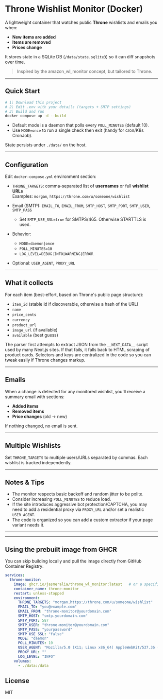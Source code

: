 # Throne Wishlist Monitor (Docker)

A lightweight container that watches public **Throne** wishlists and emails you when:
- **New items are added**
- **Items are removed**
- **Prices change**

It stores state in a SQLite DB (`/data/state.sqlite3`) so it can diff snapshots over time.

> Inspired by the amazon_wl_monitor concept, but tailored to Throne.

---

## Quick Start

```bash
# 1) Download this project
# 2) Edit .env with your details (targets + SMTP settings)
# 3) Build and run
docker compose up -d --build
```

- Default mode is a daemon that polls every `POLL_MINUTES` (default 10).
- Use `MODE=once` to run a single check then exit (handy for cron/K8s CronJob).

State persists under `./data/` on the host.

---

## Configuration

Edit `docker-compose.yml` environment section:

- `THRONE_TARGETS`: comma-separated list of **usernames** or full **wishlist URLs**  
  Examples: `morgan`, `https://throne.com/u/someone/wishlist`

- Email (SMTP): `EMAIL_TO`, `EMAIL_FROM`, `SMTP_HOST`, `SMTP_PORT`, `SMTP_USER`, `SMTP_PASS`  
  - Set `SMTP_USE_SSL=true` for SMTPS/465. Otherwise STARTTLS is used.

- Behavior:  
  - `MODE=daemon|once`  
  - `POLL_MINUTES=10`  
  - `LOG_LEVEL=DEBUG|INFO|WARNING|ERROR`

- Optional: `USER_AGENT`, `PROXY_URL`

---

## What it collects

For each item (best-effort, based on Throne's public page structure):
- `item_id` (stable id if discoverable, otherwise a hash of the URL)
- `name`
- `price_cents`
- `currency`
- `product_url`
- `image_url` (if available)
- `available` (best guess)

The parser first attempts to extract JSON from the `__NEXT_DATA__` script used by many Next.js sites. If that fails, it falls back to HTML scraping of product cards. Selectors and keys are centralized in the code so you can tweak easily if Throne changes markup.

---

## Emails

When a change is detected for any monitored wishlist, you'll receive a summary email with sections:
- **Added items**
- **Removed items**
- **Price changes** (old → new)

If nothing changed, no email is sent.

---

## Multiple Wishlists

Set `THRONE_TARGETS` to multiple users/URLs separated by commas. Each wishlist is tracked independently.

---

## Notes & Tips

- The monitor respects basic backoff and random jitter to be polite.  
- Consider increasing `POLL_MINUTES` to reduce load.  
- If the site introduces aggressive bot protection/CAPTCHA, you may need to add a residential proxy via `PROXY_URL` and/or set a realistic `USER_AGENT`.
- The code is organized so you can add a custom extractor if your page variant needs it.

---

---

## Using the prebuilt image from GHCR

You can skip building locally and pull the image directly from GitHub Container Registry:

```yaml
services:
  throne-monitor:
    image: ghcr.io/jasmeralia/throne_wl_monitor:latest   # or a specific tag like v1.0.0
    container_name: throne-monitor
    restart: unless-stopped
    environment:
      THRONE_TARGETS: "morgan,https://throne.com/u/someone/wishlist"
      EMAIL_TO: "you@example.com"
      EMAIL_FROM: "throne-monitor@yourdomain.com"
      SMTP_HOST: "smtp.yourdomain.com"
      SMTP_PORT: 587
      SMTP_USER: "throne-monitor@yourdomain.com"
      SMTP_PASS: "yourpassword"
      SMTP_USE_SSL: "false"
      MODE: "daemon"
      POLL_MINUTES: 10
      USER_AGENT: "Mozilla/5.0 (X11; Linux x86_64) AppleWebKit/537.36 (KHTML, like Gecko) Chrome/124.0.0.0 Safari/537.36"
      PROXY_URL: ""
      LOG_LEVEL: "INFO"
    volumes:
      - ./data:/data
```


## License

MIT
